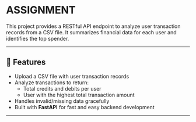 # ASSIGNMENT

This project provides a RESTful API endpoint to analyze user transaction records from a CSV file. It summarizes financial data for each user and identifies the top spender.

---

## 🚀 Features

- Upload a CSV file with user transaction records
- Analyze transactions to return:
  - Total credits and debits per user
  - User with the highest total transaction amount
- Handles invalid/missing data gracefully
- Built with **FastAPI** for fast and easy backend development

---
